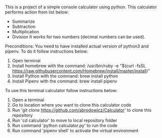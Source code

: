 This is a project of a simple console calculator using python.
This calculator performs action from list below:
- Summarize
- Subtraction
- Multiplication
- Division
It works for two numbers (decimal numbers can be used).

Preconditions:
You need to have installed actual version of python3 and pipenv. 
To do it follow instructions below:
1. Open terminal
2. Install homebrew with the command:
/usr/bin/ruby -e "$(curl -fsSL https://raw.githubusercontent.com/Homebrew/install/master/install)"
3. Install Python with the command: brew install python
4. Install Pipenv with the command: brew install pipenv


To use this terminal calculator follow instructions below:
1) Open a terminal
2) Go to location where you want to clone this calculator code
3) Run 'git clone https://github.com/abrodowicz/Calculator' to clone this repository
4) Run 'cd calculator' to move to local repository folder
4) Run command 'python calculator.py' to run the code
5) Run command 'pipenv shell' to activate the virtual environment
